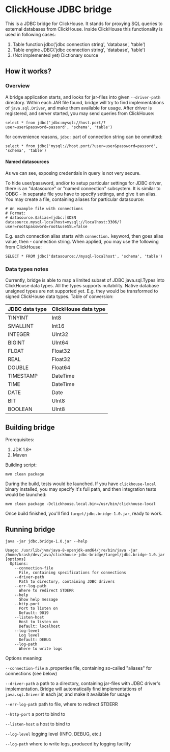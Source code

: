 ClickHouse JDBC bridge
=====

This is a JDBC bridge for ClickHouse. It stands for proxying SQL queries to external databases from ClickHouse.
Inside ClickHouse this functionality is used in following cases:

1. Table function jdbc('jdbc connection string', 'database', 'table')
2. Table engine JDBC('jdbc connection string', 'database', 'table')
3. (Not implemented yet) Dictionary source

## How it works?
### Overview
A bridge application starts, and looks for jar-files into given `--driver-path` directory.
Within each JAR file found, bridge will try to find implementations of `java.sql.Driver`, and make them 
available for usage. 
After driver is registered, and server started, you may send queries from ClickHouse:
```
select * from jdbc('jdbc:mysql://host.port/?user=user&password=passord', 'schema', 'table')
```
for convenience reasons, `jdbc:` part of connection string can be ommitted:
```
select * from jdbc('mysql://host.port/?user=user&password=passord', 'schema', 'table')
```

#### Named datasources
As we can see, exposing credentials in query is not very secure. 

To hide user/password, and/or to setup particular settings for JDBC driver, there is an "datasource" or "named connection" subsystem.
It is similar to ODBC - in separate file you have to specify settings, and give it an alias.
You may create a file, containing aliases for particular datasource:

 ```properties
# An example file with connections
# Format:
# datasource.$alias=[jdbc:]$DSN
datasource.mysql-localhost=mysql://localhost:3306/?user=root&password=root&useSSL=false
 ```
E.g. each connection alias starts with `connection.` keyword, then goes alias value, then - connection string.
When applied, you may use the following from ClickHouse:
```roomsql
SELECT * FROM jdbc('datasource://mysql-localhost', 'schema', 'table')
 ```
 
### Data types notes
Currently, bridge is able to map a limited subset of JDBC java.sql.Types into ClickHouse data types.
All the types supports nullability. Native database unsigned types are not supported yet. E.g. they would be transformed to signed ClickHouse data types.
Table of conversion:

| JDBC data type | ClickHouse data type |
|----------------|----------------------|
| TINYINT        | Int8 |
| SMALLINT       | Int16 |
| INTEGER        | UInt32 |
| BIGINT         | UInt64 |
| FLOAT          | Float32 |
| REAL           | Float32 |
| DOUBLE         | Float64 |
| TIMESTAMP      | DateTime |
| TIME           | DateTime |
| DATE           | Date |
| BIT            | UInt8 |
| BOOLEAN        | UInt8 |

## Building bridge
Prerequisites:
1. JDK 1.8+
2. Maven

Building script:
```
mvn clean package
```
During the build, tests would be launched. If you have `clickhouse-local` binary installed, you may specify it's full path, 
and then integration tests would be launched:
```
mvn clean package -Dclickhouse.local.bin=/usr/bin/clickhouse-local
```
Once build finished, you'll find `target/jdbc.bridge-1.0.jar`, ready to work.

## Running bridge
```
java -jar jdbc.bridge-1.0.jar --help

Usage: /usr/lib/jvm/java-8-openjdk-amd64/jre/bin/java -jar /home/krash/dev/java/clickhouse-jdbc-bridge/target/jdbc.bridge-1.0.jar [options]
  Options:
    --connection-file
      File, containing specifications for connections
    --driver-path
      Path to directory, containing JDBC drivers
    --err-log-path
      Where to redirect STDERR
    --help
      Show help message
    --http-port
      Port to listen on
      Default: 9019
    --listen-host
      Host to listen on
      Default: localhost
    --log-level
      Log level
      Default: DEBUG
    --log-path
      Where to write logs
```
Options meaning:

`--connection-file` a .properties file, containing so-called "aliases" for connections (see below)

`--driver-path` a path to a directory, containing jar-files with JDBC driver's implementation. Bridge will automatically 
find implementations of `java.sql.Driver` in each jar, and make it available for usage

`--err-log-path` path to file, where to redirect STDERR

`--http-port` a port to bind to

`--listen-host` a host to bind to

`--log-level` logging level (INFO, DEBUG, etc.)

`--log-path` where to write logs, produced by logging facility 



